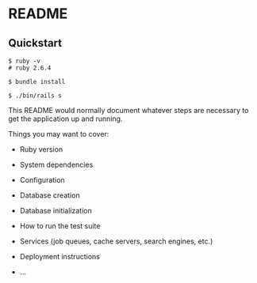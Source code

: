 # README

## Quickstart

    $ ruby -v
    # ruby 2.6.4

    $ bundle install

    $ ./bin/rails s


This README would normally document whatever steps are necessary to get the
application up and running.

Things you may want to cover:

* Ruby version

* System dependencies


* Configuration

* Database creation

* Database initialization

* How to run the test suite

* Services (job queues, cache servers, search engines, etc.)

* Deployment instructions

* ...
